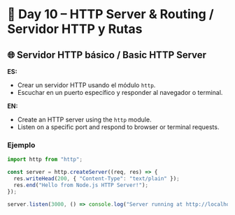 # 📅 Day 10 – HTTP Server & Routing / Servidor HTTP y Rutas

## 🌐 Servidor HTTP básico / Basic HTTP Server
**ES:**  
- Crear un servidor HTTP usando el módulo `http`.  
- Escuchar en un puerto específico y responder al navegador o terminal.

**EN:**  
- Create an HTTP server using the `http` module.  
- Listen on a specific port and respond to browser or terminal requests.

### Ejemplo
```js
import http from "http";

const server = http.createServer((req, res) => {
  res.writeHead(200, { "Content-Type": "text/plain" });
  res.end("Hello from Node.js HTTP Server!");
});

server.listen(3000, () => console.log("Server running at http://localhost:3000"));
